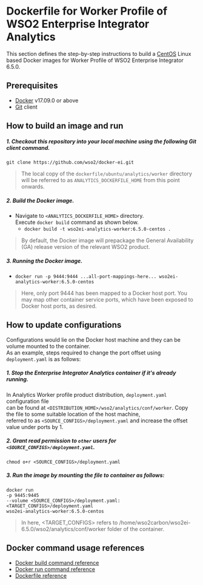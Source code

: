 # Dockerfile for Worker Profile of WSO2 Enterprise Integrator Analytics #

This section defines the step-by-step instructions to build a [CentOS](https://hub.docker.com/_/centos/) Linux based Docker images
for Worker Profile of WSO2 Enterprise Integrator 6.5.0.

## Prerequisites

* [Docker](https://www.docker.com/get-docker) v17.09.0 or above
* [Git](https://git-scm.com/book/en/v2/Getting-Started-Installing-Git) client

## How to build an image and run

##### 1. Checkout this repository into your local machine using the following Git client command.

```
git clone https://github.com/wso2/docker-ei.git
```

>The local copy of the `dockerfile/ubuntu/analytics/worker` directory will be referred to as `ANALYTICS_DOCKERFILE_HOME` from this point onwards.

##### 2. Build the Docker image.

- Navigate to `<ANALYTICS_DOCKERFILE_HOME>` directory. <br>
  Execute `docker build` command as shown below.
    + `docker build -t wso2ei-analytics-worker:6.5.0-centos .`

> By default, the Docker image will prepackage the General Availability (GA) release version of the relevant WSO2 product.
 
##### 3. Running the Docker image.

- `docker run -p 9444:9444 ...all-port-mappings-here... wso2ei-analytics-worker:6.5.0-centos`

> Here, only port 9444 has been mapped to a Docker host port.
You may map other container service ports, which have been exposed to Docker host ports, as desired.

## How to update configurations

Configurations would lie on the Docker host machine and they can be volume mounted to the container. <br>
As an example, steps required to change the port offset using `deployment.yaml` is as follows:

##### 1. Stop the Enterprise Integrator Analytics container if it's already running.

In Analytics Worker profile product distribution, `deployment.yaml` configuration file <br>
can be found at `<DISTRIBUTION_HOME>/wso2/analytics/conf/worker`. Copy the file to some suitable location of the host machine, <br>
referred to as `<SOURCE_CONFIGS>/deployment.yaml` and increase the offset value under ports by 1.

##### 2. Grant read permission to `other` users for `<SOURCE_CONFIGS>/deployment.yaml`.

```
chmod o+r <SOURCE_CONFIGS>/deployment.yaml
```

##### 3. Run the image by mounting the file to container as follows:

```
docker run 
-p 9445:9445
--volume <SOURCE_CONFIGS>/deployment.yaml:<TARGET_CONFIGS>/deployment.yaml
wso2ei-analytics-worker:6.5.0-centos
```

>In here, <TARGET_CONFIGS> refers to /home/wso2carbon/wso2ei-6.5.0/wso2/analytics/conf/worker folder of the container.

## Docker command usage references

* [Docker build command reference](https://docs.docker.com/engine/reference/commandline/build/)
* [Docker run command reference](https://docs.docker.com/engine/reference/run/)
* [Dockerfile reference](https://docs.docker.com/engine/reference/builder/)
